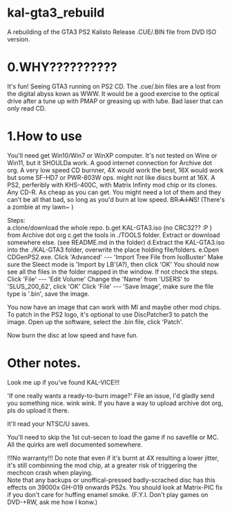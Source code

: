 # kal-gta3_rebuild
A rebuilding of the GTA3 PS2 Kalisto Release .CUE/.BIN file from DVD ISO version.

# 0.WHY??????????
  It's fun!   Seeing GTA3 running on PS2 CD. The .cue/.bin files are a lost from the digital abyss kown as WWW.  It would be a good exercise to the optical drive after a tune up with PMAP or greasing up with lube. Bad laser that can only read CD.

# 1.How to use
  You'll need get
   Win10/Win7 or WinXP computer. It's not tested on Wine or Win11, but it SHOULDa work. 
   A good internet connection for Archive dot org.
   A very low speed CD burnner, 4X would work the best, 16X would work but some SF-HD7 or PWR-803W ops. might not like discs burnt at 16X.
   A PS2, perferibly with KHS-400C, with Matrix Infinty mod chip or its clones.
   Any CD-R. As cheap as you can get. You might need a lot of them and they can't be all that bad, so long as you'd burn at low speed.
   BR~~.A.I.N~~S! (There's a zombie at my lawn~ )


 Steps:  
  a.clone/download the whole repo.
  b.get KAL-GTA3.iso (no CRC32?? :P ) from Archive dot org
  c.get the tools in ./TOOLS folder. Extract or download somewhere else. (see README.md in the folder)
  d.Extract the KAL-GTA3.iso into the ./KAL-GTA3 folder, overwrite the place holding file/folders.
  e.Open CDGenPS2.exe.
     Click 'Advanced' --- 'Import Tree File from IsoBuster'
     Make sure the Sleect mode is 'Import by LB'(A?), then click 'OK'
   You should now see all the files in the folder mapped in the window. If not check the steps.
     Click 'File' --- 'Edit Volume'
     Change the 'Name' from 'USERS' to 'SLUS_200_62', click 'OK'
     Click 'File' --- 'Save Image', make sure the file type is '.bin', save the image.

  You now have an image that can work with MI and maybe other mod chips. To patch in the PS2 logo, it's optional to use DiscPatcher3 to patch the image.
    Open up the software, select the .bin file, click 'Patch'.


Now burn the disc at low speed and have fun.


# Other notes.

Look me up if you've found KAL-VICE!!!

'If one really wants a ready-to-burn image?'
  File an issue, I'd gladly send you something nice. wink wink. 
  If you have a way to upload archive dot org, pls do upload it there.
  
It'll read your NTSC/U saves.

You'll need to skip the 1st cut-secen to load the game if no savefile or MC.
 All the quirks are well documented somewhere.

!!!No warranty!!!
Do note that even if it's burnt at 4X resulting a lower jitter, it's still combinning the mod chip, at a greater risk of triggering the mechcon crash when playing.   
Note that any backups or unoffical-pressed badly-scrached disc has this effects on 39000x GH-019 onwards PS2s. 
You should look at Matrix-PIC fix if you don't care for huffing enamel smoke.
(F.Y.I. Don't play games on DVD-+RW, ask me how I konw.)



  
